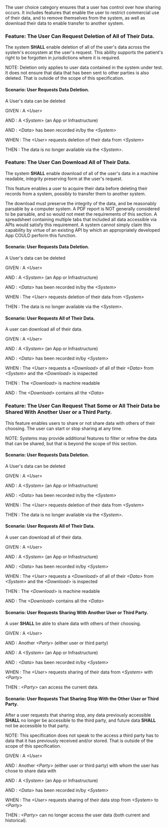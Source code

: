 The user choice category ensures that a user has control over how sharing occurs.
It includes features that enable the user to restrict commercial use of their data,
and to remove themselves from the system, as well as download their data to enable transfer
to another system.
### <span class='glyphicon text-success glyphicon-phone'/> <span class='glyphicon text-success glyphicon-cloud'/> <a name='forget_me'>Feature: The User Can Request Deletion of All of Their Data.</a>

The system **SHALL** enable deletion of all of the user's data across the system's ecosystem
at the user's request. This ability supports the patient's right to be forgotten in jurisdictions
where it is required.

NOTE: Deletion only applies to user data contained in the system under test.
It does not ensure that data that has been sent to other parties is also deleted. That is
outside of the scope of this specification.


#### <a name='user-requests-data-deletion.'>Scenario: User Requests Data Deletion.</a>

A User's data can be deleted

GIVEN
: A <i>&lt;User&gt;</i>

   AND
   : A <i>&lt;System&gt;</i> (an App or Infrastructure)

   AND
   : <i>&lt;Data&gt;</i> has been recorded in/by the <i>&lt;System&gt;</i>

WHEN
: The <i>&lt;User&gt;</i> requests deletion of their data from <i>&lt;System&gt;</i>

THEN
: The data is no longer available via the <i>&lt;System&gt;</i>.


### <span class='glyphicon text-success glyphicon-phone'/> <span class='glyphicon text-success glyphicon-cloud'/> <a name='download_all'>Feature: The User Can Download All of Their Data.</a>

The system **SHALL** enable download of all of the user's data in a machine readable, integrity
preserving form at the user's request.

This feature enables a user to acquire their data before deleting their records from a system, possibly to transfer
them to another system.

The download must preserve the integrity of the data, and be reasonably parsable by a computer system.
A PDF report is NOT generally considered to be parsable, and so would not meet the requirements of this
section. A spreadsheet containing multiple tabs that included all data accessible via APIs would
satisfy this requirement.  A system cannot simply claim this capability by virtue of an existing
API by which an appropriately developed App COULD perform this function.


#### <a name='user-requests-data-deletion.'>Scenario: User Requests Data Deletion.</a>

A User's data can be deleted

GIVEN
: A <i>&lt;User&gt;</i>

   AND
   : A <i>&lt;System&gt;</i> (an App or Infrastructure)

   AND
   : <i>&lt;Data&gt;</i> has been recorded in/by the <i>&lt;System&gt;</i>

WHEN
: The <i>&lt;User&gt;</i> requests deletion of their data from <i>&lt;System&gt;</i>

THEN
: The data is no longer available via the <i>&lt;System&gt;</i>.


#### <a name='user-requests-all-of-their-data.'>Scenario: User Requests All of Their Data.</a>

A user can download all of their data.

GIVEN
: A <i>&lt;User&gt;</i>

   AND
   : A <i>&lt;System&gt;</i> (an App or Infrastructure)

   AND
   : <i>&lt;Data&gt;</i> has been recorded in/by <i>&lt;System&gt;</i>

WHEN
: The <i>&lt;User&gt;</i> requests a <i>&lt;Download&gt;</i> of all of their <i>&lt;Data&gt;</i> from <i>&lt;System&gt;</i> and the <i>&lt;Download&gt;</i> is inspected

THEN
: The <i>&lt;Download&gt;</i> is machine readable

   AND
   : The <i>&lt;Download&gt;</i> contains all the <i>&lt;Data&gt;</i>


### <span class='glyphicon text-success glyphicon-phone'/> <span class='glyphicon text-success glyphicon-cloud'/> <a name='share_with_others'>Feature: The User Can Request That Some or All Their Data be Shared With Another User or a Third Party.</a>

This feature enables users to share or not share data with others of their choosing.  The user can
start or stop sharing at any time.

NOTE: Systems may provide additional features to filter or refine the data that can be shared, but that
is beyond the scope of this section.


#### <a name='user-requests-data-deletion.'>Scenario: User Requests Data Deletion.</a>

A User's data can be deleted

GIVEN
: A <i>&lt;User&gt;</i>

   AND
   : A <i>&lt;System&gt;</i> (an App or Infrastructure)

   AND
   : <i>&lt;Data&gt;</i> has been recorded in/by the <i>&lt;System&gt;</i>

WHEN
: The <i>&lt;User&gt;</i> requests deletion of their data from <i>&lt;System&gt;</i>

THEN
: The data is no longer available via the <i>&lt;System&gt;</i>.


#### <a name='user-requests-all-of-their-data.'>Scenario: User Requests All of Their Data.</a>

A user can download all of their data.

GIVEN
: A <i>&lt;User&gt;</i>

   AND
   : A <i>&lt;System&gt;</i> (an App or Infrastructure)

   AND
   : <i>&lt;Data&gt;</i> has been recorded in/by <i>&lt;System&gt;</i>

WHEN
: The <i>&lt;User&gt;</i> requests a <i>&lt;Download&gt;</i> of all of their <i>&lt;Data&gt;</i> from <i>&lt;System&gt;</i> and the <i>&lt;Download&gt;</i> is inspected

THEN
: The <i>&lt;Download&gt;</i> is machine readable

   AND
   : The <i>&lt;Download&gt;</i> contains all the <i>&lt;Data&gt;</i>


#### <span class='glyphicon text-success glyphicon-phone'/> <span class='glyphicon text-success glyphicon-cloud'/> <a name='user-requests-sharing-with-another-user-or-third-party.'>Scenario: User Requests Sharing With Another User or Third Party.</a>

A user **SHALL** be able to share data with others of their choosing.

GIVEN
: A <i>&lt;User&gt;</i>

   AND
   : Another <i>&lt;Party&gt;</i> (either user or third party)

   AND
   : A <i>&lt;System&gt;</i> (an App or Infrastructure)

   AND
   : <i>&lt;Data&gt;</i> has been recorded in/by <i>&lt;System&gt;</i>

WHEN
: The <i>&lt;User&gt;</i> requests sharing of their data from <i>&lt;System&gt;</i> with <i>&lt;Party&gt;</i>

THEN
: <i>&lt;Party&gt;</i> can access the current data.


#### <span class='glyphicon text-success glyphicon-phone'/> <span class='glyphicon text-success glyphicon-cloud'/> <a name='user-requests-that-sharing-stop-with-the-other-user-or-third-party.'>Scenario: User Requests That Sharing Stop With the Other User or Third Party.</a>

After a user requests that sharing stop, any data previously accessible **SHALL** no longer be
accessible to the third party, and future data **SHALL** not be accessible to that party.

NOTE: This specification does not speak to the access a third party has to data that it
has previously received and/or stored. That is outside of the scope of this specification.

GIVEN
: A <i>&lt;User&gt;</i>

   AND
   : Another <i>&lt;Party&gt;</i> (either user or third party) with whom the user has chose to share data with

   AND
   : A <i>&lt;System&gt;</i> (an App or Infrastructure)

   AND
   : <i>&lt;Data&gt;</i> has been recorded in/by <i>&lt;System&gt;</i>

WHEN
: The <i>&lt;User&gt;</i> requests sharing of their data stop from <i>&lt;System&gt;</i> to <i>&lt;Party&gt;</i>

THEN
: <i>&lt;Party&gt;</i> can no longer access the user data (both current and historical).

